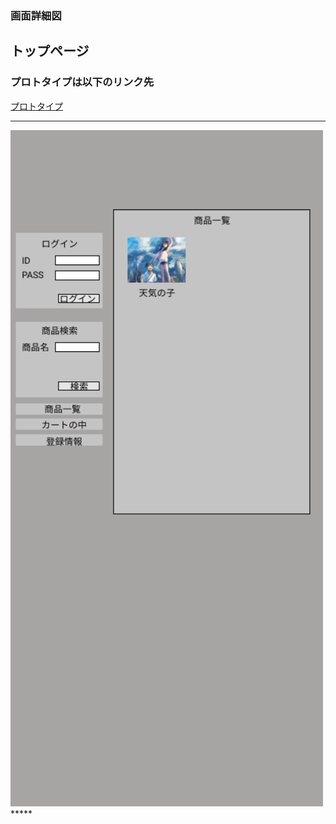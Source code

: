 ### 画面詳細図
## トップページ
### プロトタイプは以下のリンク先
[プロトタイプ](https://www.figma.com/file/CWmWiQZnGznjvnWNRnL5kz/Untitled?node-id=4%3A5)
*****
<img src="../img/toppage.png/" width="500">
*****
